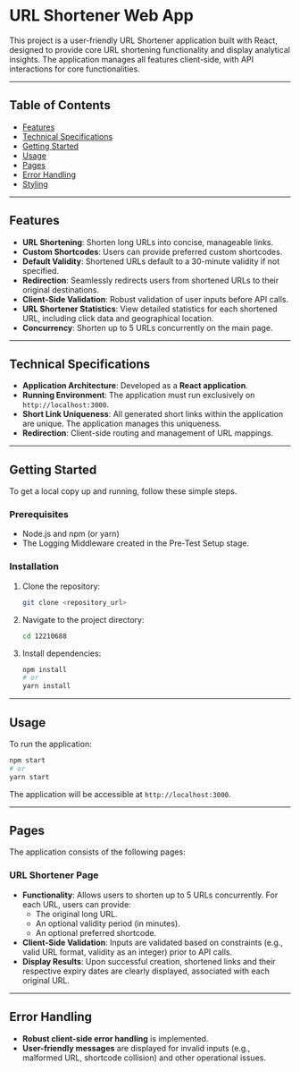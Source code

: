 # URL Shortener Web App

This project is a user-friendly URL Shortener application built with React, designed to provide core URL shortening functionality and display analytical insights. The application manages all features client-side, with API interactions for core functionalities.

-----

## Table of Contents

  * [Features](https://www.google.com/search?q=%23features)
  * [Technical Specifications](https://www.google.com/search?q=%23technical-specifications)
  * [Getting Started](https://www.google.com/search?q=%23getting-started)
  * [Usage](https://www.google.com/search?q=%23usage)
  * [Pages](https://www.google.com/search?q=%23pages)
  * [Error Handling](https://www.google.com/search?q=%23error-handling)
  * [Styling](https://www.google.com/search?q=%23styling)
  

-----

## Features

  * **URL Shortening**: Shorten long URLs into concise, manageable links.
  * **Custom Shortcodes**: Users can provide preferred custom shortcodes.
  * **Default Validity**: Shortened URLs default to a 30-minute validity if not specified.
  * **Redirection**: Seamlessly redirects users from shortened URLs to their original destinations.
  * **Client-Side Validation**: Robust validation of user inputs before API calls.
  * **URL Shortener Statistics**: View detailed statistics for each shortened URL, including click data and geographical location.
  * **Concurrency**: Shorten up to 5 URLs concurrently on the main page.

-----

## Technical Specifications

  * **Application Architecture**: Developed as a **React application**.
  * **Running Environment**: The application must run exclusively on `http://localhost:3000`.
  * **Short Link Uniqueness**: All generated short links within the application are unique. The application manages this uniqueness.
  * **Redirection**: Client-side routing and management of URL mappings.

-----

## Getting Started

To get a local copy up and running, follow these simple steps.

### Prerequisites

  * Node.js and npm (or yarn)
  * The Logging Middleware created in the Pre-Test Setup stage.

### Installation

1.  Clone the repository:
    ```bash
    git clone <repository_url>
    ```
2.  Navigate to the project directory:
    ```bash
    cd 12210688
    ```
3.  Install dependencies:
    ```bash
    npm install
    # or
    yarn install
    ```

-----

## Usage

To run the application:

```bash
npm start
# or
yarn start
```

The application will be accessible at `http://localhost:3000`.

-----

## Pages

The application consists of the following pages:

### URL Shortener Page

  * **Functionality**: Allows users to shorten up to 5 URLs concurrently. For each URL, users can provide:
      * The original long URL.
      * An optional validity period (in minutes).
      * An optional preferred shortcode.
  * **Client-Side Validation**: Inputs are validated based on constraints (e.g., valid URL format, validity as an integer) prior to API calls.
  * **Display Results**: Upon successful creation, shortened links and their respective expiry dates are clearly displayed, associated with each original URL.


-----

## Error Handling

  * **Robust client-side error handling** is implemented.
  * **User-friendly messages** are displayed for invalid inputs (e.g., malformed URL, shortcode collision) and other operational issues.

